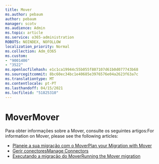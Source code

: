 ```yaml
---
title: Mover
ms.author: pebaum
author: pebaum
manager: scotv
ms.audience: Admin
ms.topic: article
ms.service: o365-administration
ROBOTS: NOINDEX, NOFOLLOW
localization_priority: Normal
ms.collection: Adm_O365
ms.custom:
- "9001486"
- "3522"
ms.openlocfilehash: e1c1ca19944c55b055f807107d61b0d077743b68
ms.sourcegitcommit: 8bc60ec34bc1e40685e3976576e04a2623f63a7c
ms.translationtype: MT
ms.contentlocale: pt-PT
ms.lasthandoff: 04/15/2021
ms.locfileid: "51825310"
---
```

# <a name="mover"></a><span data-ttu-id="76163-102">Mover</span><span class="sxs-lookup"><span data-stu-id="76163-102">Mover</span></span>

<span data-ttu-id="76163-103">Para obter informações sobre a Mover, consulte os seguintes artigos:</span><span class="sxs-lookup"><span data-stu-id="76163-103">For information on Mover, please see the following articles:</span></span>

- [<span data-ttu-id="76163-104">Planeie a sua migração com o Mover</span><span class="sxs-lookup"><span data-stu-id="76163-104">Plan your Migration with Mover</span></span>](https://docs.microsoft.com/sharepointmigration/mover-plan-migration)
- [<span data-ttu-id="76163-105">Gerir conectores</span><span class="sxs-lookup"><span data-stu-id="76163-105">Manage Connectors</span></span>](https://docs.microsoft.com/sharepointmigration/mover-manage-connectors)
- [<span data-ttu-id="76163-106">Executando a migração do Mover</span><span class="sxs-lookup"><span data-stu-id="76163-106">Running the Mover migration</span></span>](https://docs.microsoft.com/sharepointmigration/mover-running-migration)
